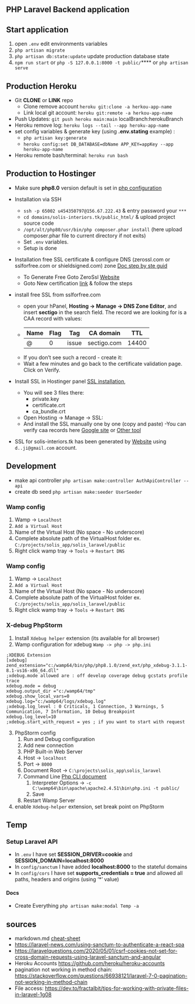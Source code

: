 

## PHP Laravel Backend application

## Start application

1. open `.env` edit environments variables
2. `php artisan migrate`
3. `php artisan db:state:update` update production database state
4. `npm run start` or `php -S 127.0.0.1:8000 -t public/`\*\*\*\* or `php artisan serve`

## Production Heroku

-   Git **CLONE** or **LINK** repo
    -   Clone remove account `heroku git:clone -a herkou-app-name`
    -   Link local git account: `heroku git:remote -a herkou-app-name`
-   Push Updates: `git push heroku main:main` localBranch:herokuBranch
-   Heroku remove log: `heroku logs --tail --app heroku-app-name`
-   set config variables & generate key (using **.env.stating** example) :
    -   `php artisan key:generate`
    -   `heroku config:set DB_DATABASE=dbName APP_KEY=appKey --app heroku-app-name`
-   Heroku remote bash/terminal: `heroku run bash`

## Production to Hostinger

-   Make sure **php8.0** version default is set
    in [php configuration](https://hpanel.hostinger.com/hosting/solis-interiors.tk/advanced/php-configuration)

-   Installation via SSH

    -   `ssh -p 65002 u454350797@156.67.222.43` & entry password your `***`
    -   `cd domains/solis-interiors.tk/public_html/` & upload project source code
    -   `/opt/alt/php80/usr/bin/php composer.phar install` (here upload composer.phar file to current
        directory if not exits)
    -   Set `.env` variables.
    -   Setup is done

-   Installation free SSL certificate & configure DNS (zerossl.com or sslforfree.com or shieldsigned.com)
    zone [Doc step by ste guid](https://support.hostinger.com/en/articles/3220627-how-to-install-free-ssl-from-sslforfree-com)
    -   To Generate Free Goto ZeroSsl [Website](https://manage.sslforfree.com/dashboard)
    -   Goto New certification [link](https://manage.sslforfree.com/certificate/new) & follow the
        steps
-   install free SSL from sslforfree.com
    -   open your hPanel, **Hosting → Manage → DNS Zone Editor**, and insert **sectigo** in the search
        field. The record we are looking for is a CAA record with values:
    -   | Name | Flag | Tag   | CA domain   | TTL   |
        | ---- | ---- | ----- | ----------- | ----- |
        | @    | 0    | issue | sectigo.com | 14400 |
    -   If you don’t see such a record - create it:
    -   Wait a few minutes and go back to the certificate validation page. Click on Verify.
-   Install SSL in Hostinger panel [SSL installation](https://hpanel.hostinger.com/hosting/solis-interiors.tk/advanced/ssl),
    -   You will see 3 files there:
        -   private.key
        -   certificate.crt
        -   ca_bundle.crt
    -   Open Hosting → Manage → SSL:
    -   And install the SSL manually one by one (copy and paste)
        -You can verify caa records here [Google site](https://toolbox.googleapps.com/apps/dig/#CAA/)
        or [Other tool](https://caatest.co.uk/solis-interiors.tk)
-   SSL for solis-interiors.tk has been generated by [Website](https://app.zerossl.com/certificates)
    using `d..ji@gmail.com` account.

## Development

-   make api controller `php artisan make:controller AuthApiController --api`
-   create db seed `php artisan make:seeder UserSeeder`

### Wamp config

1. Wamp -> `Localhost`
2. `Add a Virtual Host`
3. Name of the Virtual Host (No space - No underscore)
4. Complete absolute path of the VirtualHost folder ex. `C:/projects/solis_app/solis_laravel/public`
5. Right click wamp tray -> `Tools` -> `Restart DNS`

### Wamp config

1. Wamp -> `Localhost`
2. `Add a Virtual Host`
3. Name of the Virtual Host (No space - No underscore)
4. Complete absolute path of the VirtualHost folder ex. `C:/projects/solis_app/solis_laravel/public`
5. Right click wamp tray -> `Tools` -> `Restart DNS`

### X-debug PhpStorm

1. Install `Xdebug helper` extension (its available for all browser)
2. Wamp configuration for xdebug `Wamp -> php -> php.ini`

```
;XDEBUG Extension
[xdebug]
zend_extension="c:/wamp64/bin/php/php8.1.0/zend_ext/php_xdebug-3.1.1-8.1-vs16-x86_64.dll"
;xdebug.mode allowed are : off develop coverage debug gcstats profile trace
xdebug.mode = debug
xdebug.output_dir ="c:/wamp64/tmp"
xdebug.show_local_vars=0
xdebug.log="c:/wamp64/logs/xdebug.log"
;xdebug.log_level : 0 Criticals, 1 Connection, 3 Warnings, 5 Communication, 7 Information, 10 Debug	Breakpoint
xdebug.log_level=10
;xdebug.start_with_request = yes ; if you want to start with request 
```

3. PhpStorm config
    1. Run and Debug configuration
    2. Add new connection
    3. PHP Built-in Web Server
    4. Host -> `localhost`
    5. Port -> `8000`
    6. Document Root -> `C:\projects\solis_app\solis_laravel`
    7. Command
       Line [Php CLI document](https://www.php.net/manual/en/features.commandline.options.php)
        1. Interpreter Options -> `-c C:\wamp64\bin\apache\apache2.4.51\bin\php.ini -t public/`
        2. Save
    8. Restart Wamp Server
4. enable `Xdebug-helper` extension, set break point on PhpStorm

## Temp

### Setup Laravel API

-   In `.env` I have set **SESSION_DRIVER=cookie** and **SESSION_DOMAIN=localhost:8000**
-   In `config/sanctum` I have added **localhost:8000** to the stateful domains
-   In `config/cors` I have set **supports_credentials = true** and allowed all paths, headers and
    origins (using ‘\*’ value)

#### Docs

-   Create Everything `php artisan make:modal Temp -a`

## sources

- markdown.md [cheat-sheet](https://www.markdownguide.org/cheat-sheet/)
- https://laravel-news.com/using-sanctum-to-authenticate-a-react-spa
- https://laravelquestions.com/2020/05/01/csrf-cookies-not-set-for-cross-domain-requests-using-laravel-sanctum-and-angular
- Heroku Accounts https://github.com/heroku/heroku-accounts
- pagination not working in method chain: https://stackoverflow.com/questions/66938121/laravel-7-0-pagination-not-working-in-method-chain
- File access: https://dev.to/fractalbit/tips-for-working-with-private-files-in-laravel-1g08
